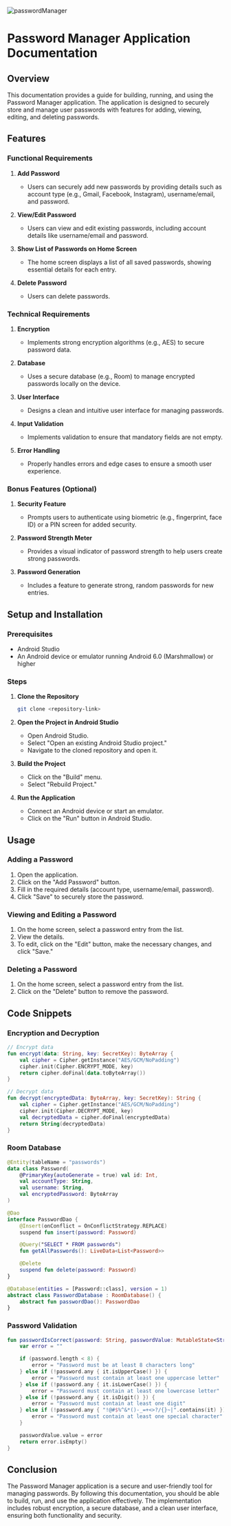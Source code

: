 ![passwordManager](https://github.com/harshjoshi004/PasswordManager/assets/138373025/2db9847a-3167-4df9-8554-ab2e2ddea4b4)

# Password Manager Application Documentation

## Overview

This documentation provides a guide for building, running, and using the Password Manager application. The application is designed to securely store and manage user passwords with features for adding, viewing, editing, and deleting passwords.

## Features

### Functional Requirements

1. **Add Password**
   - Users can securely add new passwords by providing details such as account type (e.g., Gmail, Facebook, Instagram), username/email, and password.

2. **View/Edit Password**
   - Users can view and edit existing passwords, including account details like username/email and password.

3. **Show List of Passwords on Home Screen**
   - The home screen displays a list of all saved passwords, showing essential details for each entry.

4. **Delete Password**
   - Users can delete passwords.

### Technical Requirements

1. **Encryption**
   - Implements strong encryption algorithms (e.g., AES) to secure password data.

2. **Database**
   - Uses a secure database (e.g., Room) to manage encrypted passwords locally on the device.

3. **User Interface**
   - Designs a clean and intuitive user interface for managing passwords.

4. **Input Validation**
   - Implements validation to ensure that mandatory fields are not empty.

5. **Error Handling**
   - Properly handles errors and edge cases to ensure a smooth user experience.

### Bonus Features (Optional)

1. **Security Feature**
   - Prompts users to authenticate using biometric (e.g., fingerprint, face ID) or a PIN screen for added security.

2. **Password Strength Meter**
   - Provides a visual indicator of password strength to help users create strong passwords.

3. **Password Generation**
   - Includes a feature to generate strong, random passwords for new entries.

## Setup and Installation

### Prerequisites

- Android Studio
- An Android device or emulator running Android 6.0 (Marshmallow) or higher

### Steps

1. **Clone the Repository**

   ```sh
   git clone <repository-link>
   ```

2. **Open the Project in Android Studio**
   - Open Android Studio.
   - Select "Open an existing Android Studio project."
   - Navigate to the cloned repository and open it.

3. **Build the Project**
   - Click on the "Build" menu.
   - Select "Rebuild Project."

4. **Run the Application**
   - Connect an Android device or start an emulator.
   - Click on the "Run" button in Android Studio.

## Usage

### Adding a Password

1. Open the application.
2. Click on the "Add Password" button.
3. Fill in the required details (account type, username/email, password).
4. Click "Save" to securely store the password.

### Viewing and Editing a Password

1. On the home screen, select a password entry from the list.
2. View the details.
3. To edit, click on the "Edit" button, make the necessary changes, and click "Save."

### Deleting a Password

1. On the home screen, select a password entry from the list.
2. Click on the "Delete" button to remove the password.

## Code Snippets

### Encryption and Decryption

```kotlin
// Encrypt data
fun encrypt(data: String, key: SecretKey): ByteArray {
    val cipher = Cipher.getInstance("AES/GCM/NoPadding")
    cipher.init(Cipher.ENCRYPT_MODE, key)
    return cipher.doFinal(data.toByteArray())
}

// Decrypt data
fun decrypt(encryptedData: ByteArray, key: SecretKey): String {
    val cipher = Cipher.getInstance("AES/GCM/NoPadding")
    cipher.init(Cipher.DECRYPT_MODE, key)
    val decryptedData = cipher.doFinal(encryptedData)
    return String(decryptedData)
}
```

### Room Database

```kotlin
@Entity(tableName = "passwords")
data class Password(
    @PrimaryKey(autoGenerate = true) val id: Int,
    val accountType: String,
    val username: String,
    val encryptedPassword: ByteArray
)

@Dao
interface PasswordDao {
    @Insert(onConflict = OnConflictStrategy.REPLACE)
    suspend fun insert(password: Password)

    @Query("SELECT * FROM passwords")
    fun getAllPasswords(): LiveData<List<Password>>

    @Delete
    suspend fun delete(password: Password)
}

@Database(entities = [Password::class], version = 1)
abstract class PasswordDatabase : RoomDatabase() {
    abstract fun passwordDao(): PasswordDao
}
```

### Password Validation

```kotlin
fun passwordIsCorrect(password: String, passwordValue: MutableState<String>): Boolean {
    var error = ""

    if (password.length < 8) {
        error = "Password must be at least 8 characters long"
    } else if (!password.any { it.isUpperCase() }) {
        error = "Password must contain at least one uppercase letter"
    } else if (!password.any { it.isLowerCase() }) {
        error = "Password must contain at least one lowercase letter"
    } else if (!password.any { it.isDigit() }) {
        error = "Password must contain at least one digit"
    } else if (!password.any { "!@#$%^&*()-_=+<>?/{}~|".contains(it) }) {
        error = "Password must contain at least one special character"
    }

    passwordValue.value = error
    return error.isEmpty()
}
```

## Conclusion

The Password Manager application is a secure and user-friendly tool for managing passwords. By following this documentation, you should be able to build, run, and use the application effectively. The implementation includes robust encryption, a secure database, and a clean user interface, ensuring both functionality and security.
